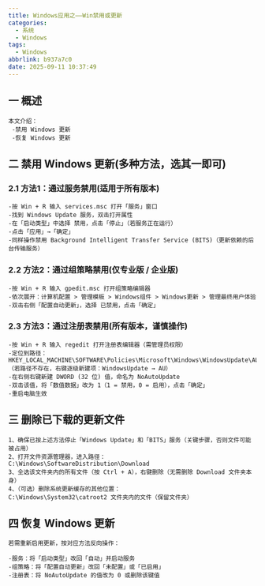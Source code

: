 ```yaml
---
title: Windows应用之——Win禁用或更新
categories:
  - 系统
  - Windows
tags:
  - Windows
abbrlink: b937a7c0
date: 2025-09-11 10:37:49
---
```

## 一 概述

```
本文介绍：
 -禁用 Windows 更新
 -恢复 Windows 更新
```

<!--more-->

## 二 禁用 Windows 更新(多种方法，选其一即可)

### 2.1 方法1：通过服务禁用(适用于所有版本)

```
-按 Win + R 输入 services.msc 打开「服务」窗口
-找到 Windows Update 服务，双击打开属性
-在「启动类型」中选择 禁用，点击「停止」（若服务正在运行）
-点击「应用」→「确定」
-同样操作禁用 Background Intelligent Transfer Service (BITS)（更新依赖的后台传输服务）
```

### 2.2 方法2：通过组策略禁用(仅专业版 / 企业版)

```
-按 Win + R 输入 gpedit.msc 打开组策略编辑器
-依次展开：计算机配置 > 管理模板 > Windows组件 > Windows更新 > 管理最终用户体验
-双击右侧「配置自动更新」，选择 已禁用，点击「确定」
```

### 2.3 方法3：通过注册表禁用(所有版本，谨慎操作)

```
-按 Win + R 输入 regedit 打开注册表编辑器（需管理员权限）
-定位到路径：
HKEY_LOCAL_MACHINE\SOFTWARE\Policies\Microsoft\Windows\WindowsUpdate\AU
（若路径不存在，右键逐级新建项：WindowsUpdate → AU）
-在右侧右键新建 DWORD (32 位) 值，命名为 NoAutoUpdate
-双击该值，将「数值数据」改为 1（1 = 禁用，0 = 启用），点击「确定」
-重启电脑生效
```

## 三 删除已下载的更新文件

```
1、确保已按上述方法停止「Windows Update」和「BITS」服务（关键步骤，否则文件可能被占用）
2、打开文件资源管理器，进入路径：
C:\Windows\SoftwareDistribution\Download
3、全选该文件夹内的所有文件（按 Ctrl + A），右键删除（无需删除 Download 文件夹本身）
4、（可选）删除系统更新缓存的其他位置：
C:\Windows\System32\catroot2 文件夹内的文件（保留文件夹）
```

## 四 恢复 Windows 更新

```
若需重新启用更新，按对应方法反向操作：

-服务：将「启动类型」改回「自动」并启动服务
-组策略：将「配置自动更新」改回「未配置」或「已启用」
-注册表：将 NoAutoUpdate 的值改为 0 或删除该键值
```

